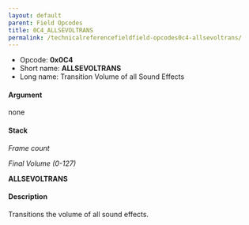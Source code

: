```yaml
---
layout: default
parent: Field Opcodes
title: 0C4_ALLSEVOLTRANS
permalink: /technicalreferencefieldfield-opcodes0c4-allsevoltrans/
---
```


-   Opcode: **0x0C4**
-   Short name: **ALLSEVOLTRANS**
-   Long name: Transition Volume of all Sound Effects

#### Argument

none

#### Stack

  
*Frame count*

*Final Volume (0-127)*

**ALLSEVOLTRANS**

#### Description

Transitions the volume of all sound effects.
